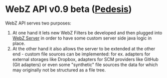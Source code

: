 # WebZ API v0.9 beta ([Pedesis](https://www.pinterest.com/teremterem/pedesis-from-ancient-greek-a-leaping/))

WebZ API serves two purposes:
 1. At one hand it lets new WebZ Filters be developed and then plugged into [WebZ Server](https://github.com/terems-org/webz-server#webz-server-v09-beta-pedesis) in order to have some custom server side java logic in place.
 2. At the other hand it also allows the server to be extended at the other end - custom file sources can be implemented: for ex. adapters for external storages like Dropbox, adapters for SCM providers like GitHub (Git adapters) or even some "synthetic" file sources the data for which may originally not be structured as a file tree.
